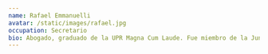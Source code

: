 ```yaml
---
name: Rafael Emmanuelli
avatar: /static/images/rafael.jpg
occupation: Secretario
bio: Abogado, graduado de la UPR Magna Cum Laude. Fue miembro de la Junta Examinadora de Aspirantes al Ejercicio de la Abogacía del Tribunal Supremo de PR.  Ha tomado cursos de negociación en la Facultad de Derecho de la Universidad de Harvard y la Universidad de San Andrés en Argentina.  Fundó y presidió Mariana Editores, actualmente es Vicepresidente de Emmanuelli Films y de Caribe Rx y aficionado a la astrofotografía.
---
```

